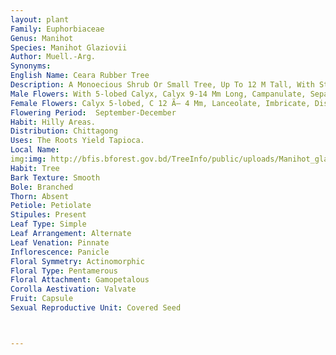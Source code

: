 ```yaml
---
layout: plant
Family: Euphorbiaceae
Genus: Manihot
Species: Manihot Glaziovii
Author: Muell.-Arg.
Synonyms: 
English Name: Ceara Rubber Tree
Description: A Monoecious Shrub Or Small Tree, Up To 12 M Tall, With Strongly Peeling Glossy Brown Bark, Containing Latex, Branches Glabrous. Leaves Alternate, Stipulate, Stipules Lanceolate, 4-6 Mm Long, Greyish-green, Petiolate, Petioles 4-25 Cm Long, With Many Longitudinal Grooves, Papery Or Membranous, Peltate, Inserted At Least 5 Mm From The Margin, Palmately 3-7 Lobed, Leaf Blade Obovate, Elliptic, Rhomboid Or Spathulate, 10-30 Ã— 15-25 Cm, Apex Acute To Shortly Acuminate, Entire. Inflorescence Paniculate, Subterminal, 7-10 Cm Long, Bracts Lanceolate, C 2.5 Mm Long.
Male Flowers: With 5-lobed Calyx, Calyx 9-14 Mm Long, Campanulate, Sepals Oblong, Imbricate, C 5-9 Ã— 3-5 Mm, Apex Obtuse, Glabrous Inside, Disc Shallowly Cupular, 10-lobed, Glabrous, Stamens 10, Longer Filament 10 Mm And Shorter Ones 5 Mm Long, Anthers 2-celled, Oblong, C 2.5 Mm Long, Pistillode Columnar.
Female Flowers: Calyx 5-lobed, C 12 Ã— 4 Mm, Lanceolate, Imbricate, Disc 5-lobed, Ovary 3-celled, Ellipsoid, Glabrous, Ovule 1 In Each Cell, Laterally Pendulous, Stigma Repeatedly Branched, Tuberculate. Fruit A Capsule, Subglobose Or Globose, C 2 Cm In Diameter, Warty, Wingless, Rugose. Seeds Depressed-ovoid, With Shallow-brown Spot-stripes.
Flowering Period:  September-December
Habit: Hilly Areas.
Distribution: Chittagong
Uses: The Roots Yield Tapioca.
Local Name: 
img:img: http://bfis.bforest.gov.bd/TreeInfo/public/uploads/Manihot_glaziovii.jpg
Habit: Tree
Bark Texture: Smooth
Bole: Branched
Thorn: Absent
Petiole: Petiolate
Stipules: Present
Leaf Type: Simple
Leaf Arrangement: Alternate
Leaf Venation: Pinnate
Inflorescence: Panicle
Floral Symmetry: Actinomorphic
Floral Type: Pentamerous
Floral Attachment: Gamopetalous
Corolla Aestivation: Valvate
Fruit: Capsule
Sexual Reproductive Unit: Covered Seed



---
```


